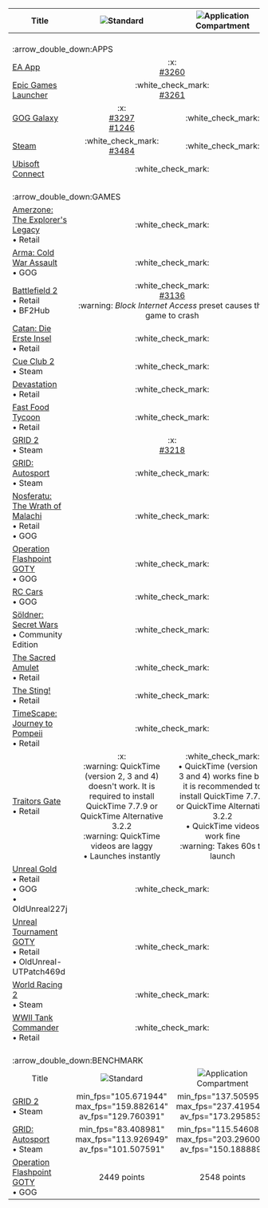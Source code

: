 <table>
  <thead>
    <tr>
      <th scope="col">Title</th>
      <th scope="col"><img src="https://github.com/sandboxie-plus/Sandboxie/assets/93145383/d08ad3c1-c4e3-4a91-a373-475bb0d6726b">Standard</th>
      <th scope="col"><img src="https://github.com/sandboxie-plus/Sandboxie/assets/93145383/07c0361c-ed29-4090-8bcd-5d4d877f1e68">Application Compartment</th>
      <th scope="col"><img src="https://github.com/sandboxie-plus/Sandboxie/assets/93145383/081e9dec-9e7f-4fdc-a1cc-cf6c2511adcd">Version</th>
      <th scope="col">:computer:OS</th>
    </tr>
  </thead>
  <tbody align="center">
    <tr>
      <td colspan="5" align="left"><br>:arrow_double_down:APPS</td>
    </tr>
    <tr>
      <td align="left"><a href="https://www.ea.com/ea-app/">EA App</a></td>
      <td colspan="2">:x:<br><a href="https://github.com/sandboxie-plus/Sandboxie/issues/3260">#3260</a></td>
      <td>1.11.0</td>
      <td>Win7x64</td>
    </tr>
    <tr>
      <td align="left"><a href="https://store.epicgames.com/download/">Epic Games Launcher</a></td>
      <td colspan="2">:white_check_mark:<br><a href="https://github.com/sandboxie-plus/Sandboxie/issues/3261">#3261</a></td>
      <td>1.13.7</td>
      <td>Win7x64</td>
    </tr>
    <tr>
      <td align="left"><a href="https://www.gog.com/galaxy">GOG Galaxy</a></td>
      <td>:x:<br><a href="https://github.com/sandboxie-plus/Sandboxie/issues/3297">#3297</a><br><a href="https://github.com/sandboxie-plus/Sandboxie/issues/1246">#1246</a></td>
      <td>:white_check_mark:</td>
      <td>1.13.7</td>
      <td>Win7x64</td>
    </tr>
    <tr>
      <td align="left"><a href="https://store.steampowered.com/about/">Steam</a></td>
      <td>:white_check_mark:<br><a href="https://github.com/sandboxie-plus/Sandboxie/issues/3484">#3484</a></td>
      <td>:white_check_mark:</td>
      <td>1.13.7</td>
      <td>Win7x64</td>
    </tr>
    <tr>
      <td align="left"><a href="https://ubisoftconnect.com/">Ubisoft Connect</a></td>
      <td colspan="2">:white_check_mark:</td>
      <td>1.11.0</td>
      <td>Win7x64</td>
    </tr>
    <tr>
      <td colspan="5" align="left"><br>:arrow_double_down:GAMES</td>
    </tr>
    <tr>
      <td align="left"><a href="https://www.mobygames.com/game/3973/amerzone-the-explorers-legacy/">Amerzone: The Explorer's Legacy</a><br>• Retail</td>
      <td colspan="2">:white_check_mark:</td>
      <td>1.10.1</td>
      <td>Win7x64</td>
    </tr>
    <tr>
      <td align="left"><a href="https://www.mobygames.com/game/53252/arma-cold-war-assault/">Arma: Cold War Assault</a><br>• GOG</td>
      <td colspan="2">:white_check_mark:</td>
      <td>1.10.2</td>
      <td>Win7x64</td>
    </tr>
    <tr>
      <td align="left"><a href="https://www.mobygames.com/game/18194/battlefield-2/">Battlefield 2</a><br>• Retail<br>• BF2Hub</td>
      <td colspan="2">:white_check_mark:<br><a href="https://github.com/sandboxie-plus/Sandboxie/issues/3136">#3136</a><br>:warning: <i>Block Internet Access</i> preset causes the game to crash</td>
      <td>1.11.0</td>
      <td>Win7x64</td>
    </tr>
    <tr>
      <td align="left"><a href="https://www.mobygames.com/game/16206/catan-die-erste-insel/">Catan: Die Erste Insel</a><br>• Retail</td>
      <td colspan="2">:white_check_mark:</td>
      <td>1.10.1</td>
      <td>Win7x64</td>
    </tr>
    <tr>
      <td align="left"><a href="https://www.mobygames.com/game/102939/cue-club-2/">Cue Club 2</a><br>• Steam</td>
      <td colspan="2">:white_check_mark:</td>
      <td>1.10.2</td>
      <td>Win7x64</td>
    </tr>
    <tr>
      <td align="left"><a href="https://www.mobygames.com/game/8823/devastation/">Devastation</a><br>• Retail</td>
      <td colspan="2">:white_check_mark:</td>
      <td>1.9.7</td>
      <td>Win7x64</td>
    </tr>
    <tr>
      <td align="left"><a href="https://www.mobygames.com/game/2864/fast-food-tycoon/">Fast Food Tycoon</a><br>• Retail</td>
      <td colspan="2">:white_check_mark:</td>
      <td>1.10.1</td>
      <td>Win7x64</td>
    </tr>
    <tr>
      <td align="left"><a href="https://www.mobygames.com/game/60730/grid-2/">GRID 2</a><br>• Steam</td>
      <td colspan="2">:x:<br><a href="https://github.com/sandboxie-plus/Sandboxie/issues/3218">#3218</a></td>
      <td>1.11.0</td>
      <td>Win7x64</td>
    </tr>
    <tr>
      <td align="left"><a href="https://www.mobygames.com/game/72953/grid-autosport/">GRID: Autosport</a><br>• Steam</td>
      <td colspan="2">:white_check_mark:</td>
      <td>1.12.9</td>
      <td>Win7x64</td>
    </tr>
    <tr>
      <td align="left"><a href="https://www.mobygames.com/game/12130/nosferatu-the-wrath-of-malachi/">Nosferatu: The Wrath of Malachi</a><br>• Retail<br>• GOG</td>
      <td colspan="2">:white_check_mark:</td>
      <td>1.10.1</td>
      <td>Win7x64</td>
    </tr>
    <tr>
      <td align="left"><a href="https://www.mobygames.com/game/12132/operation-flashpoint-game-of-the-year-edition/">Operation Flashpoint GOTY</a><br>• GOG</td>
      <td colspan="2">:white_check_mark:</td>
      <td>1.10.1</td>
      <td>Win7x64</td>
    </tr>
    <tr>
      <td align="left"><a href="https://www.mobygames.com/game/12554/rc-cars/">RC Cars</a><br>• GOG</td>
      <td colspan="2">:white_check_mark:</td>
      <td>1.10.1</td>
      <td>Win7x64</td>
    </tr>
    <tr>
      <td align="left"><a href="https://www.mobygames.com/game/15230/soldner-secret-wars/">Söldner: Secret Wars</a><br>• Community Edition</td>
      <td colspan="2">:white_check_mark:</td>
      <td>1.10.1</td>
      <td>Win7x64</td>
    </tr>
    <tr>
      <td align="left"><a href="https://www.mobygames.com/game/3770/the-sacred-amulet/">The Sacred Amulet</a><br>• Retail</td>
      <td colspan="2">:white_check_mark:</td>
      <td>1.11.2</td>
      <td>Win7x64</td>
    </tr>
    <tr>
      <td align="left"><a href="https://www.mobygames.com/game/4295/the-sting/">The Sting!</a><br>• Retail</td>
      <td colspan="2">:white_check_mark:</td>
      <td>1.10.1</td>
      <td>Win7x64</td>
    </tr>
    <tr>
      <td align="left"><a href="https://www.mobygames.com/game/2482/timescape-journey-to-pompeii/">TimeScape: Journey to Pompeii</a><br>• Retail</td>
      <td colspan="2">:white_check_mark:</td>
      <td>1.10.1</td>
      <td>Win7x64</td>
    </tr>
    <tr>
      <td align="left"><a href="https://www.mobygames.com/game/1863/traitors-gate/">Traitors Gate</a><br>• Retail</td>
      <td>:x:<br>:warning: QuickTime (version 2, 3 and 4) doesn't work. It is required to install QuickTime 7.7.9 or QuickTime Alternative 3.2.2<br>:warning: QuickTime videos are laggy<br>• Launches instantly</td>
      <td>:white_check_mark:<br>• QuickTime (version 2, 3 and 4) works fine but it is recommended to install QuickTime 7.7.9 or QuickTime Alternative 3.2.2<br>• QuickTime videos work fine<br>:warning: Takes 60s to launch</td>
      <td>1.12.7</td>
      <td>Win7x64</td>
    </tr>
    <tr>
      <td align="left"><a href="https://www.mobygames.com/game/4892/unreal-gold/">Unreal Gold</a><br>• Retail<br>• GOG<br>• OldUnreal227j</td>
      <td colspan="2">:white_check_mark:</td>
      <td>1.9.3</td>
      <td>Win7x64</td>
    </tr>
    <tr>
      <td align="left"><a href="https://www.mobygames.com/game/7158/unreal-tournament-game-of-the-year-edition/">Unreal Tournament GOTY</a><br>• Retail<br>• OldUnreal-UTPatch469d</td>
      <td colspan="2">:white_check_mark:</td>
      <td>1.11.0</td>
      <td>Win7x64</td>
    </tr>
    <tr>
      <td align="left"><a href="https://www.mobygames.com/game/22600/world-racing-2/">World Racing 2</a><br>• Steam</td>
      <td colspan="2">:white_check_mark:</td>
      <td>1.10.2</td>
      <td>Win7x64</td>
    </tr>
    <tr>
      <td align="left"><a href="https://www.mobygames.com/game/18686/wwii-tank-commander/">WWII Tank Commander</a><br>• Retail</td>
      <td colspan="2">:white_check_mark:</td>
      <td>1.10.3</td>
      <td>Win7x64</td>
    </tr>
    <tr>
      <td colspan="6" align="left"><br>:arrow_double_down:BENCHMARK</td>
    </tr>
     <tr>
      <td scope="col">Title</td>
      <td scope="col"><img src="https://github.com/sandboxie-plus/Sandboxie/assets/93145383/d08ad3c1-c4e3-4a91-a373-475bb0d6726b">Standard</td>
      <td scope="col"><img src="https://github.com/sandboxie-plus/Sandboxie/assets/93145383/07c0361c-ed29-4090-8bcd-5d4d877f1e68">Application Compartment</td>
      <td scope="col">:open_file_folder:Unsanboxed</td>
      <td scope="col"><img src="https://github.com/sandboxie-plus/Sandboxie/assets/93145383/081e9dec-9e7f-4fdc-a1cc-cf6c2511adcd">Version</td>
      <td scope="col">:computer:OS</td>
    </tr>
    <tr>
      <td align="left"><a href="https://www.mobygames.com/game/60730/grid-2/">GRID 2</a><br>• Steam</td>
      <td>min_fps="105.671944"<br>max_fps="159.882614"<br>av_fps="129.760391"</td>
      <td>min_fps="137.505951"<br>max_fps="237.419540"<br>av_fps="173.295853"</td>
      <td>N/A</td>
      <td>1.12.6</td>
      <td>Win7x64</td>
    </tr>
    <tr>
      <td align="left"><a href="https://www.mobygames.com/game/72953/grid-autosport/">GRID: Autosport</a><br>• Steam</td>
      <td>min_fps="83.408981"<br>max_fps="113.926949"<br>av_fps="101.507591"</td>
      <td>min_fps="115.546089"<br>max_fps="203.296005"<br>av_fps="150.188889"</td>
      <td>N/A</td>
      <td>1.12.6</td>
      <td>Win7x64</td>
    </tr>
    <tr>
      <td align="left"><a href="https://www.mobygames.com/game/12132/operation-flashpoint-game-of-the-year-edition/">Operation Flashpoint GOTY</a><br>• GOG</td>
      <td>2449 points</td>
      <td>2548 points</td>
      <td>5034 points</td>
      <td>1.12.7</td>
      <td>Win7x64</td>
    </tr>
  </tbody>
</table>
